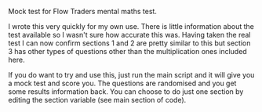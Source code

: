 
Mock test for Flow Traders mental maths test.

I wrote this very quickly for my own use. There is little information about the test available so I wasn't sure how accurate this was.
Having taken the real test I can now confirm sections 1 and 2 are pretty similar to this but section 3 has other types of questions other
than the multiplication ones included here.

If you do want to try and use this, just run the main script and it will give you a mock test and score you. The questions are randomised
and you get some results information back. You can choose to do just one section by editing the section variable (see main section of code).
